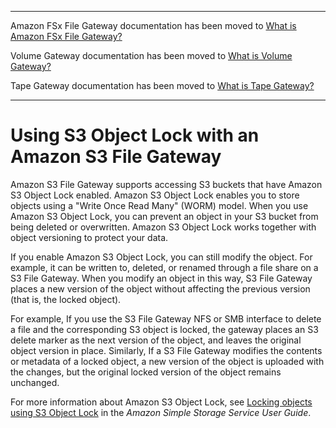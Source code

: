 --------

Amazon FSx File Gateway documentation has been moved to [What is Amazon FSx File Gateway?](https://docs.aws.amazon.com/filegateway/latest/filefsxw/WhatIsStorageGateway.html)

Volume Gateway documentation has been moved to [What is Volume Gateway?](https://docs.aws.amazon.com/storagegateway/latest/vgw/WhatIsStorageGateway.html)

Tape Gateway documentation has been moved to [What is Tape Gateway?](https://docs.aws.amazon.com/storagegateway/latest/tgw/WhatIsStorageGateway.html)

--------

# Using S3 Object Lock with an Amazon S3 File Gateway<a name="s3-object-lock"></a>

Amazon S3 File Gateway supports accessing S3 buckets that have Amazon S3 Object Lock enabled\. Amazon S3 Object Lock enables you to store objects using a "Write Once Read Many" \(WORM\) model\. When you use Amazon S3 Object Lock, you can prevent an object in your S3 bucket from being deleted or overwritten\. Amazon S3 Object Lock works together with object versioning to protect your data\.

If you enable Amazon S3 Object Lock, you can still modify the object\. For example, it can be written to, deleted, or renamed through a file share on a S3 File Gateway\. When you modify an object in this way, S3 File Gateway places a new version of the object without affecting the previous version \(that is, the locked object\)\. 

For example, If you use the S3 File Gateway NFS or SMB interface to delete a file and the corresponding S3 object is locked, the gateway places an S3 delete marker as the next version of the object, and leaves the original object version in place\. Similarly, If a S3 File Gateway modifies the contents or metadata of a locked object, a new version of the object is uploaded with the changes, but the original locked version of the object remains unchanged\. 

For more information about Amazon S3 Object Lock, see [Locking objects using S3 Object Lock](https://docs.aws.amazon.com/AmazonS3/latest/dev/object-lock.html) in the *Amazon Simple Storage Service User Guide*\.